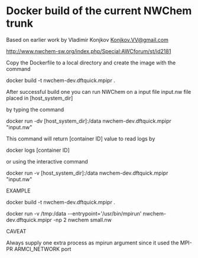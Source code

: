 Docker build of the current NWChem trunk
========================================

Based on earlier work by Vladimir Konjkov <Konjkov.VV@gmail.com>
 
 http://www.nwchem-sw.org/index.php/Special:AWCforum/st/id2181

Copy the Dockerfile to a local directory and create the image with the command
 
 docker build -t nwchem-dev.dftquick.mpipr .
 
After successful build one you can run NWChem on a input file input.nw file placed in [host_system_dir]

by typing the command

docker run -dv [host_system_dir]:/data nwchem-dev.dftquick.mpipr "input.nw"

This command will return [container ID] value to read logs by

 docker logs [container ID]

or using the interactive command

 docker run -v [host_system_dir]:/data nwchem-dev.dftquick.mpipr "input.nw"

EXAMPLE

 docker build -t nwchem-dev.dftquick.mpipr .

 docker run  -v /tmp:/data  --entrypoint='/usr/bin/mpirun'  nwchem-dev.dftquick.mpipr -np 2 nwchem small.nw

CAVEAT
 
 Always supply one extra process as mpirun argument since it used the MPI-PR ARMCI_NETWORK port
